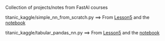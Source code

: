 Collection of projects/notes from FastAI courses

titanic_kaggle/simple_nn_from_scratch.py ==> From [Lesson5](https://course.fast.ai/Lessons/lesson5.html) and the [notebook](https://www.kaggle.com/code/jhoward/linear-model-and-neural-net-from-scratch)

titanic_kaggle/tabular_pandas_nn.py ==> From [Lesson5](https://course.fast.ai/Lessons/lesson5.html) and the [notebook](https://www.kaggle.com/code/alexm42/why-you-should-use-a-framework)
